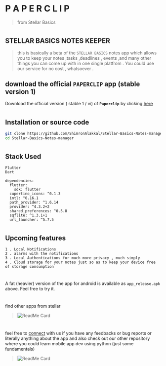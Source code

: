 # P A P E R C L I P    
> from Stellar Basics
#
## STELLAR BASICS NOTES KEEPER 
> this is basically a beta of the `STELLAR BASICS` notes app which allows you to keep your notes ,tasks ,deadlines , events ,and many other things you can come up with in one single platfrom . You could use our service for no cost , whatsoever .

## download the official `PAPERCLIP` app (stable version 1)
Download the official version ( stable 1 / vi) of **`Paperclip`** by clicking  <a id="raw-url" href="https://raw.githubusercontent.com/ShimronAlakkal/Stellar-Basics-Paperclip/master/Paperclip vi.apk">here</a>
 
#  
## Installation or source code
```bash 
git clone https://github.com/ShimronAlakkal/Stellar-Basics-Notes-manager
cd Stellar-Basics-Notes-manager
```

#   
## Stack Used
```
Flutter 
Dart
```
> 
```
dependencies:
  flutter:
    sdk: flutter
  cupertino_icons: ^0.1.3
  intl: ^0.16.1
  path_provider: ^1.6.14
  provider: ^4.3.2+2
  shared_preferences: ^0.5.8
  sqflite: ^1.3.1+1
  url_launcher: ^5.7.5
```

# 
## Upcoming features 
```
1 . Local Notifications
2 . alarms with the notifications 
3 . Local Authentications for much more privacy , much simply
4 . Cloud storage for your notes just so as to keep your device free of storage consumption
```
#
A fat (heavier) version of the app for android is available as `app_release.apk` above. Feel free to try it.
#  
find other apps from stellar 
> ![ReadMe Card](https://github-readme-stats.vercel.app/api/pin/?username=ShimronAlakkal&repo=StellarAssistance-OCR)

#  
feel free to [connect](https://www.instagram.com/shimron.alakkal) with us if you have any feedbacks or bug reports or literally anything about the app
and also check out our other repository where you could learn mobile app dev using python (just some fundamentals)

> ![ReadMe Card](https://github-readme-stats.vercel.app/api/pin/?username=ShimronAlakkal&repo=Kivy-KivyMD-tutorials)

